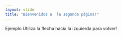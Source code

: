 ```yaml
---
layout: slide
title: "Bienvenidos a  la segunda página!"
---
```

Ejemplo
Utiliza la flecha hacia la izquierda para volver!
